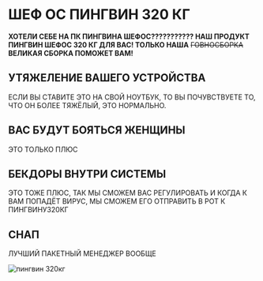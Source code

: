 # ШЕФ ОС ПИНГВИН 320 КГ

**ХОТЕЛИ СЕБЕ НА ПК ПИНГВИНА ШЕФОС??????????? НАШ ПРОДУКТ ПИНГВИН ШЕФОС 320 КГ ДЛЯ ВАС! ТОЛЬКО НАША** ~~ГОВНОСБОРКА~~ **ВЕЛИКАЯ СБОРКА ПОМОЖЕТ ВАМ!**

## УТЯЖЕЛЕНИЕ ВАШЕГО УСТРОЙСТВА

ЕСЛИ ВЫ СТАВИТЕ ЭТО НА СВОЙ НОУТБУК, ТО ВЫ ПОЧУВСТВУЕТЕ ТО, ЧТО ОН БОЛЕЕ ТЯЖЁЛЫЙ, ЭТО НОРМАЛЬНО.

## ВАС БУДУТ БОЯТЬСЯ ЖЕНЩИНЫ

ЭТО ТОЛЬКО ПЛЮС

## БЕКДОРЫ ВНУТРИ СИСТЕМЫ

ЭТО ТОЖЕ ПЛЮС, ТАК МЫ СМОЖЕМ ВАС РЕГУЛИРОВАТЬ И КОГДА К ВАМ ПОПАДЁТ ВИРУС, МЫ СМОЖЕМ ЕГО ОТПРАВИТЬ В РОТ К ПИНГВИНУ320КГ

## СНАП

ЛУЧШИЙ ПАКЕТНЫЙ МЕНЕДЖЕР ВООБЩЕ

![пингвин 320кг](https://ibb.co/Q7HRfrXg)
